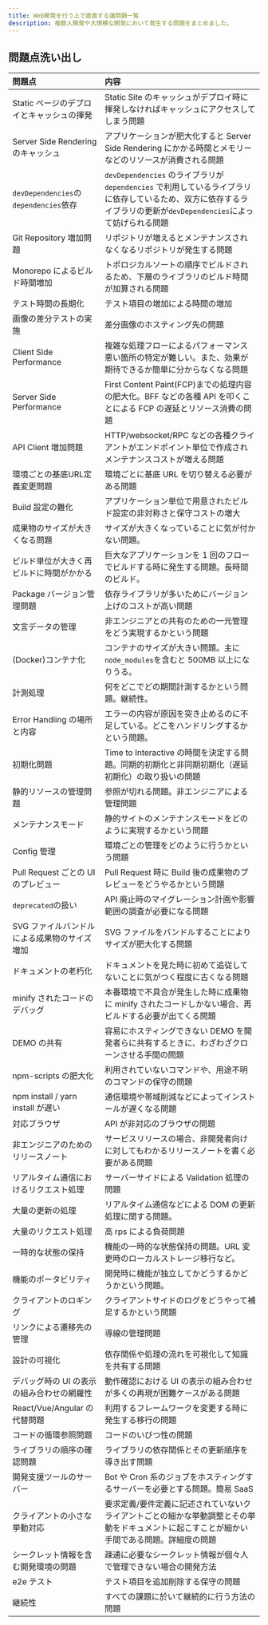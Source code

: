 ```yaml
---
title: Web開発を行う上で直面する諸問題一覧
description: 複数人開発や大規模な開発において発生する問題をまとめました。
---
```


## 問題点洗い出し

| 問題点                                       | 内容                                                                                                                                                                |
| :------------------------------------------- | :------------------------------------------------------------------------------------------------------------------------------------------------------------------ |
| Static ページのデプロイとキャッシュの揮発    | Static Site のキャッシュがデプロイ時に揮発しなければキャッシュにアクセスしてしまう問題                                                                              |
| Server Side Rendering のキャッシュ           | アプリケーションが肥大化すると Server Side Rendering にかかる時間とメモリーなどのリソースが消費される問題                                                           |
| `devDependencies`の`dependencies`依存        | `devDependencies` のライブラリが `dependencies` で利用しているライブラリに依存しているため、双方に依存するライブラリの更新が`devDependencies`によって妨げられる問題 |
| Git Repository 増加問題                      | リポジトリが増えるとメンテナンスされなくなるリポジトリが発生する問題                                                                                                |
| Monorepo によるビルド時間増加                | トポロジカルソートの順序でビルドされるため、下層のライブラリのビルド時間が加算される問題                                                                            |
| テスト時間の長期化                           | テスト項目の増加による時間の増加                                                                                                                                    |
| 画像の差分テストの実施                       | 差分画像のホスティング先の問題                                                                                                                                      |
| Client Side Performance                      | 複雑な処理フローによるパフォーマンス悪い箇所の特定が難しい。また、効果が期待できるか簡単に分からなくなる問題                                                        |
| Server Side Performance                      | First Content Paint(FCP)までの処理内容の肥大化。BFF などの各種 API を叩くことによる FCP の遅延とリソース消費の問題                                                  |
| API Client 増加問題                          | HTTP/websocket/RPC などの各種クライアントがエンドポイント単位で作成されメンテナンスコストが増える問題                                                               |
| 環境ごとの基底URL定義変更問題                  | 環境ごとに基底 URL を切り替える必要がある問題                                                                                                                       |
| Build 設定の難化                             | アプリケーション単位で用意されたビルド設定の非対称さと保守コストの増大                                                                                              |
| 成果物のサイズが大きくなる問題               | サイズが大きくなっていることに気が付かない問題。                                                                                                                    |
| ビルド単位が大きく再ビルドに時間がかかる     | 巨大なアプリケーションを 1 回のフローでビルドする時に発生する問題。長時間のビルド。                                                                                 |
| Package バージョン管理問題                   | 依存ライブラリが多いためにバージョン上げのコストが高い問題                                                                                                          |
| 文言データの管理                             | 非エンジニアとの共有のための一元管理をどう実現するかという問題                                                                                                      |
| (Docker)コンテナ化                           | コンテナのサイズが大きい問題。主に`node_modules`を含むと 500MB 以上になりうる。                                                                                     |
| 計測処理                                     | 何をどこでどの期間計測するかという問題。継続性。                                                                                                                    |
| Error Handling の場所と内容                  | エラーの内容が原因を突き止めるのに不足している。どこをハンドリングするかという問題。                                                                                |
| 初期化問題                                   | Time to Interactive の時間を決定する問題。同期的初期化と非同期初期化（遅延初期化）の取り扱いの問題                                                                  |
| 静的リソースの管理問題                       | 参照が切れる問題。非エンジニアによる管理問題                                                                                                                        |
| メンテナンスモード                           | 静的サイトのメンテナンスモードをどのように実現するかという問題                                                                                                      |
| Config 管理                                  | 環境ごとの管理をどのように行うかという問題                                                                                                                          |
| Pull Request ごとの UI のプレビュー          | Pull Request 時に Build 後の成果物のプレビューをどうやるかという問題                                                                                                |
| `deprecated`の扱い                           | API 廃止時のマイグレーション計画や影響範囲の調査が必要になる問題                                                                                                    |
| SVG ファイルバンドルによる成果物のサイズ増加 | SVG ファイルをバンドルすることによりサイズが肥大化する問題                                                                                                          |
| ドキュメントの老朽化                         | ドキュメントを見た時に初めて追従してないことに気がつく程度に古くなる問題                                                                                            |
| minify されたコードのデバッグ                | 本番環境で不具合が発生した時に成果物に minify されたコードしかない場合、再ビルドする必要が出てくる問題                                                              |
| DEMO の共有                                  | 容易にホスティングできない DEMO を開発者らに共有するときに、わざわざクローンさせる手間の問題                                                                        |
| npm-scripts の肥大化                         | 利用されていないコマンドや、用途不明のコマンドの保守の問題                                                                                                          |
| npm install / yarn install が遅い            | 通信環境や帯域削減などによってインストールが遅くなる問題                                                                                                            |
| 対応ブラウザ                                 | API が非対応のブラウザの問題                                                                                                                                        |
| 非エンジニアのためのリリースノート           | サービスリリースの場合、非開発者向けに対してもわかるリリースノートを書く必要がある問題                                                                              |
| リアルタイム通信におけるリクエスト処理       | サーバーサイドによる Validation 処理の問題                                                                                                                          |
| 大量の更新の処理                             | リアルタイム通信などによる DOM の更新処理に関する問題。                                                                                                             |
| 大量のリクエスト処理                         | 高 rps による負荷問題                                                                                                                                               |
| 一時的な状態の保持                           | 機能の一時的な状態保持の問題。URL 変更時のローカルストレージ移行など。                                                                                              |
| 機能のポータビリティ                         | 開発時に機能が独立してかどうするかどうかという問題。                                                                                                                |
| クライアントのロギング                       | クライアントサイドのログをどうやって補足するかという問題                                                                                                            |
| リンクによる遷移先の管理                     | 導線の管理問題                                                                                                                                                      |
| 設計の可視化                                 | 依存関係や処理の流れを可視化して知識を共有する問題                                                                                                                  |
| デバッグ時の UI の表示の組み合わせの網羅性   | 動作確認における UI の表示の組み合わせが多くの再現が困難ケースがある問題                                                                                            |
| React/Vue/Angular の代替問題                 | 利用するフレームワークを変更する時に発生する移行の問題                                                                                                              |
| コードの循環参照問題                         | コードのいびつ性の問題                                                                                                                                              |
| ライブラリの順序の確認問題                   | ライブラリの依存関係とその更新順序を導き出す問題                                                                                                                    |
| 開発支援ツールのサーバー                     | Bot や Cron 系のジョブをホスティングするサーバーを必要とする問題。簡易 SaaS                                                                                         |
| クライアントの小さな挙動対応                 | 要求定義/要件定義に記述されていないクライアントごとの細かな挙動調整とその挙動をドキュメントに起こすことが細かい手間である問題。詳細度の問題                         |
| シークレット情報を含む開発環境の問題         | 疎通に必要なシークレット情報が個々人で管理できない場合の開発方法                                                                                                    |
| e2e テスト                                   | テスト項目を追加削除する保守の問題                                                                                                                                  |
| 継続性                                       | すべての課題に於いて継続的に行う方法の問題                                                                                                                          |

<!-- ## 図で見る問題点 (工事中)

![問題の発生箇所](./images/webdev-problems.svg) -->

<!-- ### 参考文献

- https://panda-program.com/posts/bengo4com-library-frontend
- https://www.yuuniworks.com/blog/2018-05-18-presentational-component%E3%81%A8container-component/
- https://medium.com/@dan_abramov/smart-and-dumb-components-7ca2f9a7c7d0 -->
